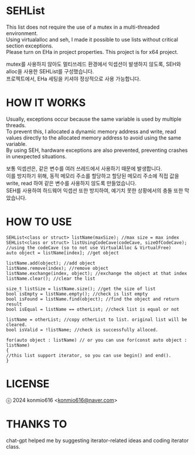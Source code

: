 # SEHList

This list does not require the use of a mutex in a multi-threaded environment.  
Using virtualalloc and seh, I made it possible to use lists without critical section exceptions.  
Please turn on EHa in project properties. This project is for x64 project.

mutex를 사용하지 않아도 멀티쓰레드 환경에서 익셉션이 발생하지 않도록, SEH와 alloc을 사용한 SEHList를 구성했습니다.  
프로젝트에서, EHa 세팅을 키셔야 정상적으로 사용 가능합니다.

# HOW IT WORKS
Usually, exceptions occur because the same variable is used by multiple threads.  
To prevent this, I allocated a dynamic memory address and write, read values ​​directly to the allocated memory address to avoid using the same variable.  
By using SEH, hardware exceptions are also prevented, preventing crashes in unexpected situations.

보통 익셉션은, 같은 변수를 여러 쓰레드에서 사용하기 때문에 발생합니다.  
이를 방지하기 위해, 동적 메모리 주소를 할당하고 할당된 메모리 주소에 직접 값을 write, read 하여 같은 변수를 사용하지 않도록 만들었습니다.  
SEH를 사용하여 하드웨어 익셉션 또한 방지하여, 예기치 못한 상황에서의 충돌 또한 막았습니다.

# HOW TO USE
```
SEHList<class or struct> listName(maxSize); //max size = max index
SEHList<class or struct> listUsingCodeCave(codeCave, sizeOfCodeCave); //using the codeCave (so to not use VirtualAlloc & VirtualFree)
auto object = listName[index]; //get object

listName.add(object); //add object
listName.remove(index); //remove object
listName.exchange(index, object); //exchange the object at that index
listName.clear(); //clear the list

size_t listSize = listName.size(); //get the size of list
bool isEmpty = listName.empty(); //check is list empty
bool isFound = listName.find(object); //find the object and return result
bool isEqual = listName == otherList; //check list is equal or not

listName = otherList; //copy otherList to list. original list will be cleared.
bool isValid = !listName; //check is successfully alloced.

for(auto object : listName) // or you can use for(const auto object : listName)
{
//this list support iterator, so you can use begin() and end().
}
```

# LICENSE

ⓒ 2024 konmio616 <<konmio616@naver.com>>

# THANKS TO

chat-gpt helped me by suggesting iterator-related ideas and coding iterator class.
